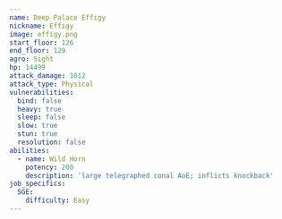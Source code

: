 ```yaml
---
name: Deep Palace Effigy
nickname: Effigy
image: effigy.png
start_floor: 126
end_floor: 129
agro: Sight
hp: 14499
attack_damage: 1012
attack_type: Physical
vulnerabilities:
  bind: false
  heavy: true
  sleep: false
  slow: true
  stun: true
  resolution: false
abilities:
  - name: Wild Horn
    potency: 200
    description: 'large telegraphed conal AoE; inflicts knockback'
job_specifics:
  SGE:
    difficulty: Easy
---
```

